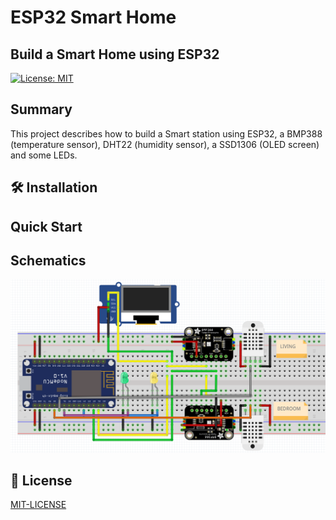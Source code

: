 # ESP32 Smart Home
## Build a Smart Home using ESP32 


[![License: MIT](https://img.shields.io/badge/License-MIT-yellow.svg)](https://opensource.org/licenses/MIT)
## Summary

This project describes how to build a Smart station using ESP32, a BMP388 (temperature sensor), DHT22 (humidity sensor), a SSD1306 (OLED screen) and some LEDs. 

## 🛠️ Installation

## Quick Start

## Schematics

![ESP32 Smart Home](https://github.com/julesmanigne/SmartHome/blob/master/img/Fritzing-Schematic.jpeg)

## 📝 License

[MIT-LICENSE]([https://www.gnu.org/licenses/gpl-3.0.fr.html](https://mit-license.org/))
